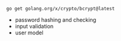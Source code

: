 `go get golang.org/x/crypto/bcrypt@latest`

- password hashing and checking
- input validation
- user model

